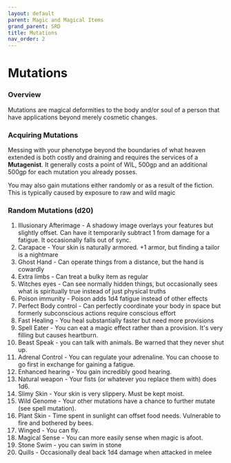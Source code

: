 ```yaml
---
layout: default
parent: Magic and Magical Items
grand_parent: SRD
title: Mutations
nav_order: 2
---
```


# Mutations
### Overview
Mutations are magical deformities to the body and/or soul of a person that have applications beyond merely cosmetic changes.

### Acquiring Mutations
Messing with your phenotype beyond the boundaries of what heaven extended is both costly and draining and requires the services of a  **Mutagenist**. It generally costs a point of WIL, 500gp and an additional 500gp for each mutation you already posses.

You may also gain mutations either randomly or as a result of the fiction. This is typically caused by exposure to raw and wild magic

### Random Mutations (d20)
1. Illusionary Afterimage - A shadowy image overlays your features but slightly offset. Can have it temporarily subtract 1 from damage for a fatigue. It occasionally falls out of sync.
2. Carapace - Your skin is naturally armored. +1 armor, but finding a tailor is a nightmare
3. Ghost Hand - Can operate things from a distance, but the hand is cowardly
4. Extra limbs - Can treat a bulky item as regular
5. Witches eyes - Can see normally hidden things, but occasionally sees what is spiritually true instead of just physical truths
6. Poison immunity - Poison adds 1d4 fatigue instead of other effects
7. Perfect Body control - Can perfectly coordinate your body in space but formerly subconscious actions require conscious effort
8. Fast Healing - You heal substantially faster but need more provisions
9. Spell Eater - You can eat a magic effect rather than a provision. It's very filling but causes heartburn.
10. Beast Speak - you can talk with animals. Be warned that they never shut up.
11. Adrenal Control - You can regulate your adrenaline. You can choose to go first in exchange for gaining a fatigue.
12. Enhanced hearing - You gain incredibly good hearing.
13. Natural weapon - Your fists (or whatever you replace them with) does 1d6. 
14. Slimy Skin - Your skin is very slippery. Must be kept moist.
15. Wild Genome - Your other mutations have a chance to further mutate (see spell mutation).
16. Plant Skin - Time spent in sunlight can offset food needs. Vulnerable to fire and bothered by bees.
17. Winged - You can fly.
18. Magical Sense - You can more easily sense when magic is afoot.
19. Stone Swim - you can swim in stone
20. Quills - Occasionally deal back 1d4 damage when attacked in melee